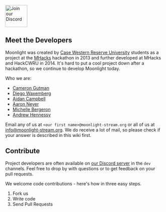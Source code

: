 <a href="https://moonlight-stream.org/discord"><img src="https://moonlight-stream.org/images/discord.png" height="70" alt="Join our Discord"></a>

## Meet the Developers
Moonlight was created by [Case Western Reserve University](https://case.edu) students as a project at the [MHacks](https://mhacks.org) hackathon in 2013 and further developed at MHacks and HackCWRU in 2014. It's hard to put a cool project down after a hackathon, so we continue to develop Moonlight today.

Who we are: 
* [Cameron Gutman](https://github.com/cgutman)
* [Diego Waxemberg](https://github.com/dwaxemberg)
* [Aidan Campbell](https://github.com/raidancampbell)
* [Aaron Neyer](https://github.com/aaronneyer)
* [Michelle Bergeron](https://github.com/mrb113)
* [Andrew Hennessy](https://github.com/yetanothername)

Email any of us at `<our first name>@moonlight-stream.org` or all of us at info@moonlight-stream.org. We do receive a lot of mail, so please check if your answer is described in this wiki first. 

## Contribute
Project developers are often available on [our Discord server](https://moonlight-stream.org/discord) in the `dev` channels. Feel free to drop by with questions or to get feedback on your pull requests.

We welcome code contributions - here's how in three easy steps.

1. Fork us
2. Write code
3. Send Pull Requests